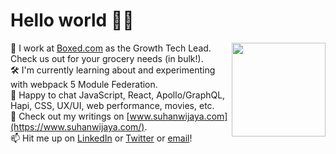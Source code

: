 # Hello world 🖖🏻 

<img src='https://media.giphy.com/media/R6xi8dXsRhIjK/giphy.gif' width='150' align='right'>

👷  I work at [Boxed.com](https://www.boxed.com) as the Growth Tech Lead. Check us out for your grocery needs (in bulk!).  
🛠  I'm currently learning about and experimenting with webpack 5 Module Federation.  
💬  Happy to chat JavaScript, React, Apollo/GraphQL, Hapi, CSS, UX/UI, web performance, movies, etc.  
🌱  Check out my writings on [www.suhanwijaya.com](https://www.suhanwijaya.com/).  
📫  Hit me up on [LinkedIn](https://www.linkedin.com/in/suhanwijaya/) or [Twitter](https://twitter.com/suhanw) or [email](mailto:suhanw@gmail.com)!  


<!--
**suhanw/suhanw** is a ✨ _special_ ✨ repository because its `README.md` (this file) appears on your GitHub profile.

Here are some ideas to get you started:

- 🔭 I’m currently working on ...
- 🌱 I’m currently learning ...
- 👯 I’m looking to collaborate on ...
- 🤔 I’m looking for help with ...
- 💬 Ask me about ...
- 📫 How to reach me: ...
- 😄 Pronouns: ...
- ⚡ Fun fact: ...
-->
